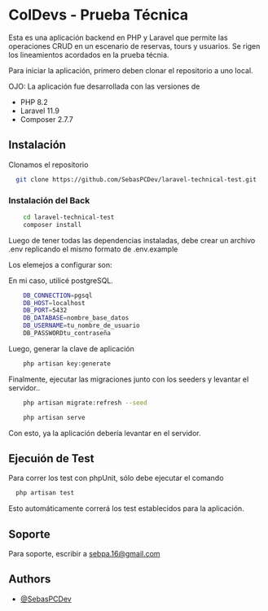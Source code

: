 
# ColDevs - Prueba Técnica

Esta es una aplicación backend en PHP y Laravel que permite las operaciones CRUD en un escenario de reservas, tours y usuarios. Se rigen los lineamientos acordados en la prueba técnia.

Para iniciar la aplicación, primero deben clonar el repositorio a uno local.

OJO: La aplicación fue desarrollada con las versiones de 
- PHP 8.2
- Laravel 11.9
- Composer 2.7.7

## Instalación

Clonamos el repositorio

```bash
  git clone https://github.com/SebasPCDev/laravel-technical-test.git
```

### Instalación del Back

```bash
    cd laravel-technical-test
    composer install
```

Luego de tener todas las dependencias instaladas, debe crear un archivo .env replicando el mismo formato de .env.example

Los elemejos a configurar son:

En mi caso, utilicé postgreSQL.
```bash
    DB_CONNECTION=pgsql
    DB_HOST=localhost
    DB_PORT=5432
    DB_DATABASE=nombre_base_datos
    DB_USERNAME=tu_nombre_de_usuario
    DB_PASSWORDtu_contraseña
```

Luego, generar la clave de aplicación 
```bash
    php artisan key:generate
```

Finalmente, ejecutar las migraciones junto con los seeders y levantar el servidor..

```bash
    php artisan migrate:refresh --seed

    php artisan serve

```

Con esto, ya la aplicación debería levantar en el servidor.


## Ejecuión de Test

Para correr los test con phpUnit, sólo debe ejecutar el comando

```bash
  php artisan test
```
Esto automáticamente correrá los test establecidos para la aplicación.


## Soporte

Para soporte, escribir a sebpa.16@gmail.com




## Authors

- [@SebasPCDev](https://github.com/SebasPCDev)

